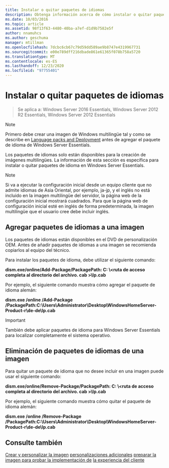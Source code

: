 ```yaml
---
title: Instalar o quitar paquetes de idiomas
description: Obtenga información acerca de cómo instalar o quitar paquetes de idioma en Windows Server Essentials.
ms.date: 10/03/2016
ms.topic: article
ms.assetid: 98f13f63-4480-40ba-a7ef-d1d9b7582e5f
author: nnamuhcs
ms.author: geschuma
manager: mtillman
ms.openlocfilehash: 7dcbc6cb67c79d59dd589ae9b8747e4319967731
ms.sourcegitcommit: e00e789dff216dbade861e61365f078b758a5720
ms.translationtype: MT
ms.contentlocale: es-ES
ms.lasthandoff: 12/23/2020
ms.locfileid: "97755401"
---
```

# <a name="install-or-remove-language-packs"></a>Instalar o quitar paquetes de idiomas

>Se aplica a: Windows Server 2016 Essentials, Windows Server 2012 R2 Essentials, Windows Server 2012 Essentials

> [!NOTE]
>  Primero debe crear una imagen de Windows multilingüe tal y como se describe en [Language packs and Deployment](/previous-versions/windows/it-pro/windows-8.1-and-8/hh824829(v=win.10)) antes de agregar el paquete de idioma de Windows Server Essentials.

 Los paquetes de idiomas solo están disponibles para la creación de imágenes multilingües. La información de esta sección es específica para instalar o quitar paquetes de idioma en Windows Server Essentials.

> [!NOTE]
>  Si va a ejecutar la configuración inicial desde un equipo cliente que no admite idiomas de Asia Oriental, por ejemplo, ja-jp, y el inglés no está incluido en la imagen multilingüe del servidor, la página web de la configuración inicial mostrará cuadrados. Para que la página web de configuración inicial esté en inglés de forma predeterminada, la imagen multilingüe que el usuario cree debe incluir inglés.

## <a name="adding-language-packs-to-an-image"></a>Agregar paquetes de idiomas a una imagen
 Los paquetes de idiomas están disponibles en el DVD de personalización OEM. Antes de añadir paquetes de idiomas a una imagen se recomienda copiarlos al equipo del técnico.

 Para instalar los paquetes de idioma, debe utilizar el siguiente comando:

 **dism.exe/online/Add-Package/PackagePath: C: \\<ruta de acceso completa al directorio del archivo. cab \>\lp.cab**

 Por ejemplo, el siguiente comando muestra cómo agregar el paquete de idioma alemán:

 **dism.exe /online /Add-Package /PackagePath:C:\Users\Administrator\Desktop\WindowsHomeServer-Product-r\de-de\lp.cab**

> [!IMPORTANT]
>  También debe aplicar paquetes de idioma para Windows Server Essentials para localizar completamente el sistema operativo.

## <a name="removing-language-packs-from-an-image"></a>Eliminación de paquetes de idiomas de una imagen
 Para quitar un paquete de idioma que no desee incluir en una imagen puede usar el siguiente comando:

 **dism.exe/online/Remove-Package/PackagePath: C: \\<ruta de acceso completa al directorio del archivo. cab \>\lp.cab**

 Por ejemplo, el siguiente comando muestra cómo quitar el paquete de idioma alemán:

 **dism.exe /online /Remove-Package /PackagePath:C:\Users\Administrator\Desktop\WindowsHomeServer-Product-r\de-de\lp.cab**

## <a name="see-also"></a>Consulte también

 [Crear y personalizar la imagen](Creating-and-Customizing-the-Image.md) [personalizaciones adicionales](Additional-Customizations.md) [preparar la imagen para probar la implementación de](Preparing-the-Image-for-Deployment.md) [la experiencia del cliente](Testing-the-Customer-Experience.md)